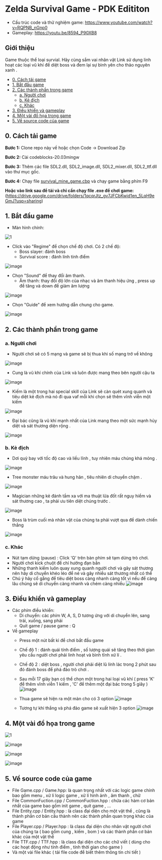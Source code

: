 # Zelda Survival Game - PDK Edititon
- Cấu trúc code và thử nghiệm game: https://www.youtube.com/watch?v=RQPNB_nGnp0
- Gameplay: https://youtu.be/8594_P90XB8

## Giới thiệu 
Game thuộc thể loại survial. Hãy cùng sắm vai nhân vật Link sử dụng linh hoạt các loại vũ khí để diệt boss và đem lại sự bình yên cho thảo nguyên xanh . 

- [0. Cách tải game](#0-cách-tải-game)
- [1. Bắt đầu game](#1-bắt-đầu-game)
- [2. Các thành phần trong game](#2-các-thành-phần-trong-game)
  * [a. Người chơi](#a-người-chơi)
  * [b. Kẻ địch](#b-kẻ-địch)
  * [c. Khác](#c-khác)
- [3. Điều khiển và gameplay](#3-điều-khiển-và-gameplay)
- [4. Một vài đồ họa trong game](#4-một-vài-đồ-họa-trong-game)
- [5. Về source code của game](#5-về-source-code-của-game)

## 0. Cách tải game
**Bước 1:** Clone repo này về hoặc chọn Code -> Download Zip

**Bước 2:** Cài codeblocks-20.03mingw

**Bước 3:** Thêm các file SDL2.dll, SDL2_image.dll, SDL2_mixer.dll, SDL2_ttf.dll vào thư mục gốc.

**Bước 4:** Chạy file [survival_mine_game.cbp](survival_mine_game.cbp) và chạy game bằng phím F9

**Hoặc vào link sau để tải và chỉ cần chạy file .exe để chơi game:** (https://drive.google.com/drive/folders/1qcqrJtz_gv7JFCbKwid1en_5LqH9eGmJ?usp=sharing)

## 1. Bắt đầu game

- Màn hình chính:

![1](https://github.com/wukong0123/khanhpd-g-m/assets/162539932/5904721d-3661-4423-8422-a7af4f0fab93)

- Click vào "Regime" để chọn chế độ chơi. Có 2 chế độ:
  * Boss slayer: đánh boss
  * Survival score : đánh lính tính điểm

![image](https://github.com/wukong0123/khanhpd-g-m/assets/162539932/238134dc-3160-4b2b-8c09-303dbf35e7d5)

- Chọn "Sound" để thay đổi âm thanh.
  * Âm thanh:  thay đổi độ lớn của nhạc và âm thanh hiệu ứng , press up để tăng và down đề giảm âm lượng 

![image](https://github.com/wukong0123/khanhpd-g-m/assets/162539932/e148302c-256e-49f6-a61f-beb3482a4bf7)

- Chọn "Guide" để xem hướng dẫn chung cho game. 

![image](https://github.com/wukong0123/khanhpd-g-m/assets/162539932/bf0a7b0c-dc4b-4a65-9dd9-ece7e585fd90)

## 2. Các thành phần trong game
### a. Người chơi
- Người chơi sẽ có 5 mạng và game sẽ bị thua khi số mạng trở về không

![image](https://github.com/wukong0123/khanhpd-g-m/assets/162539932/56e9e639-333d-486a-8dbb-43bb3447feda) 

- Cung là vũ khí chính của Link và luôn được mang theo bên người cậu ta
  
![image](https://github.com/wukong0123/khanhpd-g-m/assets/162539932/56e9e639-333d-486a-8dbb-43bb3447feda) 

- Kiếm là một trong hai special skill của Link sẽ càn quét xung quanh và tiêu diệt kẻ địch mà nó đi qua vaf mỗi khi chọn sẽ thêm vĩnh viễn một kiếm
  
![image](https://github.com/wukong0123/khanhpd-g-m/assets/162539932/3e65e4bf-c226-480f-afa2-566718cee718)

- Đại bác cũng là vũ khí mạnh nhất của Link mang theo một sức mạnh hủy diệt và sát thương diện rộng .

![image](https://github.com/wukong0123/khanhpd-g-m/assets/162539932/31c8ffc3-3162-4ec2-8161-1310282cf8ad)

### b. Kẻ địch
- Dơi quỷ bay với tốc độ cao và liều lĩnh , tuy nhiên máu chúng khá mỏng .
  
![image](https://github.com/wukong0123/khanhpd-g-m/assets/162539932/7f1ff829-96bb-4a5e-b046-6000e98cd49c)

- Tree monster máu trâu và hung hãn , tiêu nhiên di chuyển chậm .
  
![image](https://github.com/wukong0123/khanhpd-g-m/assets/162539932/456f3c72-54f3-4604-b364-bd7a879fa68b)

- Magician những kẻ đánh tầm xa với ma thuật lửa đốt rất nguy hiểm và sát thương cao , ta phải ưu tiên diệt chúng trước .
  
 ![image](https://github.com/wukong0123/khanhpd-g-m/assets/162539932/568cdeec-f1e4-4098-9c17-60cf32b4acf4)
 
- Boss là trùm cuối mà nhân vật của chúng ta phải vượt qua để dành chiến thắng

 ![image](https://github.com/wukong0123/khanhpd-g-m/assets/162539932/2cf56073-f61e-47df-9061-e829ccca5986)

### c. Khác

- Nút tạm dừng (pause) : Click 'Q' trên bàn phím sẽ tạm dừng trò chơi. 
- Người chơi kick chuột để chỉ hướng đạn bắn
- Những thanh kiếm luôn quay xung quanh người chơi và gây sát thương nên hãy di chuyển khéo léo để né và gây nhiều sát thương nhất có thể
- Chú ý hãy cố gắng để tiêu diệt boss càng nhanh càng tốt vì nếu để càng lâu chúng sẽ di chuyển càng nhanh và chém càng nhiều 
  ![image](https://github.com/wukong0123/khanhpd-g-m/assets/162539932/55b5ba22-bc85-4e9e-8d96-1901e6822424)

## 3. Điều khiển và gameplay

- Các phím điều khiển:
  * Di chuyển: các phím W, A, S, D tương ứng với di chuyển lên, sang trái, xuống, sang phải
  * Quit game / pause game : Q
- Về gameplay
  * Press một nút bất kì để chơi bắt đầu game 
  * Chế độ 1 : đánh quái tính điểm , số lượng quái sẽ tăng theo thời gian yêu cầu người chơi phải linh hoạt và bình tĩnh xử lí . 
  * Chế độ 2 : diệt boss , người chơi phải diệt lũ lính lác trong 2 phút sau đó đánh boss để phá đảo trò chơi .
    
  * Sau mỗi 17 giây bạn có thể chọn một trong hai loại vũ khí ( press 'K' để thêm vĩnh viễn 1 kiếm , 'C' để thêm một đại bác trong 5 giây )
    ![image](https://github.com/wukong0123/khanhpd-g-m/assets/162539932/83f559cb-ed87-409e-94e2-b35ba519f2b0)

  * Thua game sẽ hiện ra một màn cho có 3 option
    ![image](https://github.com/wukong0123/khanhpd-g-m/assets/162539932/1dd2dc9f-855a-4c9d-923b-314cbc1f119c)

  * Tương tự khi thắng và phá đảo game sẽ xuất hiện 3 option
    ![image](https://github.com/wukong0123/khanhpd-g-m/assets/162539932/17097bd5-fdee-4490-bd12-7a215d0b260a)

## 4. Một vài đồ họa trong game
  ![1](https://github.com/wukong0123/khanhpd-g-m/assets/162539932/5904721d-3661-4423-8422-a7af4f0fab93)

  ![image](https://github.com/wukong0123/khanhpd-g-m/assets/162539932/83f559cb-ed87-409e-94e2-b35ba519f2b0)

  ![image](https://github.com/wukong0123/khanhpd-g-m/assets/162539932/1dd2dc9f-855a-4c9d-923b-314cbc1f119c)

  ![image](https://github.com/wukong0123/khanhpd-g-m/assets/162539932/17097bd5-fdee-4490-bd12-7a215d0b260a)
## 5. Về source code của game
- File Game.cpp / Game.hpp: là quan trọng nhất với các logic game chính bao gồm menu , xử lí logic game , xử lí hình ảnh , âm thanh , chữ 
- File CommonFuction.cpp / CommonFuction.hpp : chứa các hàm cơ bản nhất của game bao gồm init game , quit game , ... 
- File Entity.cpp / Entity.hpp : là class đại diện cho một vật thể , cũng là thành phần cơ bản cấu thành nên các thành phần quan trọng khác của game
- File Player.cpp / Player.hpp : là class đại diện cho nhân vật người chơi của chúng ta ( bao gồm cung , kiếm , bom ) và các thành phần cơ bản khác của một vật thể
- File TTF.cpp / TTF.hpp : là class đại diện cho các chữ viết ( dùng cho các hoạt động như tính điểm , tính thời gian cho game )
- Và một vài file khác ( tải file code để biết thêm thông tin chi tiết )  
